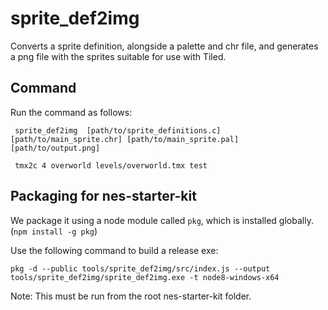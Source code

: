 # sprite_def2img

Converts a sprite definition, alongside a palette and chr file, and generates a 
png file with the sprites suitable for use with Tiled.

## Command

Run the command as follows:

```
 sprite_def2img  [path/to/sprite_definitions.c] [path/to/main_sprite.chr] [path/to/main_sprite.pal] [path/to/output.png]

 tmx2c 4 overworld levels/overworld.tmx test
 ```

## Packaging for nes-starter-kit

We package it using a node module called `pkg`, which is installed globally. (`npm install -g pkg`)

Use the following command to build a release exe:

```
pkg -d --public tools/sprite_def2img/src/index.js --output tools/sprite_def2img/sprite_def2img.exe -t node8-windows-x64
```

Note: This must be run from the root nes-starter-kit folder.